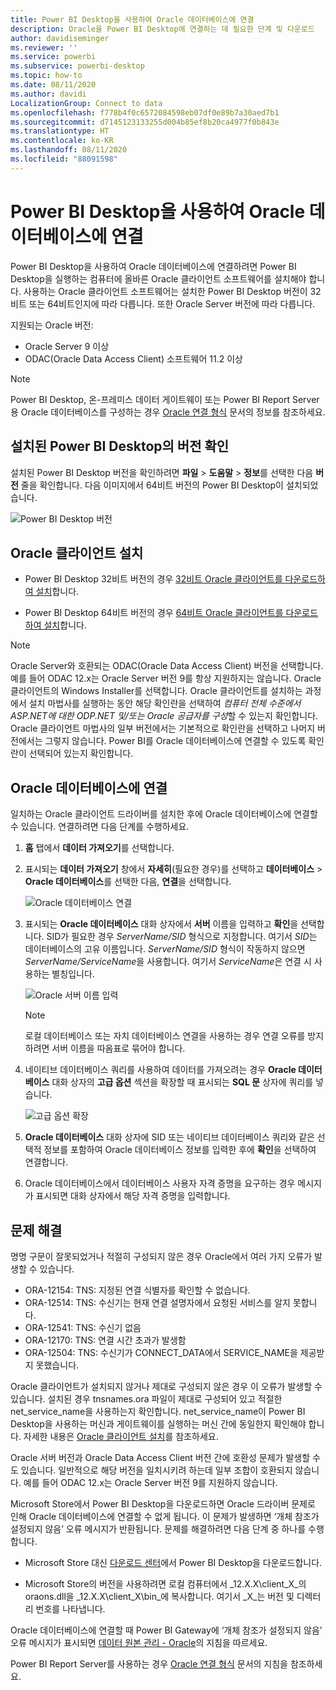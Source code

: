```yaml
---
title: Power BI Desktop을 사용하여 Oracle 데이터베이스에 연결
description: Oracle을 Power BI Desktop에 연결하는 데 필요한 단계 및 다운로드
author: davidiseminger
ms.reviewer: ''
ms.service: powerbi
ms.subservice: powerbi-desktop
ms.topic: how-to
ms.date: 08/11/2020
ms.author: davidi
LocalizationGroup: Connect to data
ms.openlocfilehash: f778b4f0c6572084598eb07df0e89b7a30aed7b1
ms.sourcegitcommit: d7145123133255d004b85ef8b20ca4977f0b843e
ms.translationtype: HT
ms.contentlocale: ko-KR
ms.lasthandoff: 08/11/2020
ms.locfileid: "88091598"
---
```

# <a name="connect-to-an-oracle-database-with-power-bi-desktop"></a>Power BI Desktop을 사용하여 Oracle 데이터베이스에 연결
Power BI Desktop을 사용하여 Oracle 데이터베이스에 연결하려면 Power BI Desktop을 실행하는 컴퓨터에 올바른 Oracle 클라이언트 소프트웨어를 설치해야 합니다. 사용하는 Oracle 클라이언트 소프트웨어는 설치한 Power BI Desktop 버전이 32비트 또는 64비트인지에 따라 다릅니다. 또한 Oracle Server 버전에 따라 다릅니다.

지원되는 Oracle 버전: 
- Oracle Server 9 이상
- ODAC(Oracle Data Access Client) 소프트웨어 11.2 이상

> [!NOTE]
> Power BI Desktop, 온-프레미스 데이터 게이트웨이 또는 Power BI Report Server용 Oracle 데이터베이스를 구성하는 경우 [Oracle 연결 형식](https://docs.microsoft.com/sql/reporting-services/report-data/oracle-connection-type-ssrs?view=sql-server-ver15) 문서의 정보를 참조하세요. 


## <a name="determining-which-version-of-power-bi-desktop-is-installed"></a>설치된 Power BI Desktop의 버전 확인
설치된 Power BI Desktop 버전을 확인하려면 **파일** > **도움말** > **정보**를 선택한 다음 **버전** 줄을 확인합니다. 다음 이미지에서 64비트 버전의 Power BI Desktop이 설치되었습니다.

![Power BI Desktop 버전](media/desktop-connect-oracle-database/connect-oracle-database_1.png)

## <a name="install-the-oracle-client"></a>Oracle 클라이언트 설치
- Power BI Desktop 32비트 버전의 경우 [32비트 Oracle 클라이언트를 다운로드하여 설치](https://www.oracle.com/technetwork/topics/dotnet/utilsoft-086879.html)합니다.

- Power BI Desktop 64비트 버전의 경우 [64비트 Oracle 클라이언트를 다운로드하여 설치](https://www.oracle.com/database/technologies/odac-downloads.html)합니다.

> [!NOTE]
> Oracle Server와 호환되는 ODAC(Oracle Data Access Client) 버전을 선택합니다. 예를 들어 ODAC 12.x는 Oracle Server 버전 9를 항상 지원하지는 않습니다.
> Oracle 클라이언트의 Windows Installer를 선택합니다.
> Oracle 클라이언트를 설치하는 과정에서 설치 마법사를 실행하는 동안 해당 확인란을 선택하여 *컴퓨터 전체 수준에서 ASP.NET에 대한 ODP.NET 및/또는 Oracle 공급자를 구성*할 수 있는지 확인합니다. Oracle 클라이언트 마법사의 일부 버전에서는 기본적으로 확인란을 선택하고 나머지 버전에서는 그렇지 않습니다. Power BI를 Oracle 데이터베이스에 연결할 수 있도록 확인란이 선택되어 있는지 확인합니다.

## <a name="connect-to-an-oracle-database"></a>Oracle 데이터베이스에 연결
일치하는 Oracle 클라이언트 드라이버를 설치한 후에 Oracle 데이터베이스에 연결할 수 있습니다. 연결하려면 다음 단계를 수행하세요.

1. **홈** 탭에서 **데이터 가져오기**를 선택합니다. 

2. 표시되는 **데이터 가져오기** 창에서 **자세히**(필요한 경우)를 선택하고 **데이터베이스** > **Oracle 데이터베이스**를 선택한 다음, **연결**을 선택합니다.
   
   ![Oracle 데이터베이스 연결](media/desktop-connect-oracle-database/connect-oracle-database_2.png)
3. 표시되는 **Oracle 데이터베이스** 대화 상자에서 **서버** 이름을 입력하고 **확인**을 선택합니다. SID가 필요한 경우 *ServerName/SID* 형식으로 지정합니다. 여기서 *SID*는 데이터베이스의 고유 이름입니다. *ServerName/SID* 형식이 작동하지 않으면 *ServerName/ServiceName*을 사용합니다. 여기서 *ServiceName*은 연결 시 사용하는 별칭입니다.


   ![Oracle 서버 이름 입력](media/desktop-connect-oracle-database/connect-oracle-database_3.png)

   > [!NOTE]
   > 로컬 데이터베이스 또는 자치 데이터베이스 연결을 사용하는 경우 연결 오류를 방지하려면 서버 이름을 따옴표로 묶어야 합니다. 
      
4. 네이티브 데이터베이스 쿼리를 사용하여 데이터를 가져오려는 경우 **Oracle 데이터베이스** 대화 상자의 **고급 옵션** 섹션을 확장할 때 표시되는 **SQL 문** 상자에 쿼리를 넣습니다.
   
   ![고급 옵션 확장](media/desktop-connect-oracle-database/connect-oracle-database_4.png)


5. **Oracle 데이터베이스** 대화 상자에 SID 또는 네이티브 데이터베이스 쿼리와 같은 선택적 정보를 포함하여 Oracle 데이터베이스 정보를 입력한 후에 **확인**을 선택하여 연결합니다.
5. Oracle 데이터베이스에서 데이터베이스 사용자 자격 증명을 요구하는 경우 메시지가 표시되면 대화 상자에서 해당 자격 증명을 입력합니다.


## <a name="troubleshooting"></a>문제 해결

명명 구문이 잘못되었거나 적절히 구성되지 않은 경우 Oracle에서 여러 가지 오류가 발생할 수 있습니다.

* ORA-12154: TNS: 지정된 연결 식별자를 확인할 수 없습니다.
* ORA-12514: TNS: 수신기는 현재 연결 설명자에서 요청된 서비스를 알지 못합니다.
* ORA-12541: TNS: 수신기 없음
* ORA-12170: TNS: 연결 시간 초과가 발생함
* ORA-12504: TNS: 수신기가 CONNECT_DATA에서 SERVICE_NAME을 제공받지 못했습니다.

Oracle 클라이언트가 설치되지 않거나 제대로 구성되지 않은 경우 이 오류가 발생할 수 있습니다. 설치된 경우 tnsnames.ora 파일이 제대로 구성되어 있고 적절한 net_service_name을 사용하는지 확인합니다. net_service_name이 Power BI Desktop을 사용하는 머신과 게이트웨이를 실행하는 머신 간에 동일한지 확인해야 합니다. 자세한 내용은 [Oracle 클라이언트 설치](#install-the-oracle-client)를 참조하세요.

Oracle 서버 버전과 Oracle Data Access Client 버전 간에 호환성 문제가 발생할 수도 있습니다. 일반적으로 해당 버전을 일치시키려 하는데 일부 조합이 호환되지 않습니다. 예를 들어 ODAC 12.x는 Oracle Server 버전 9를 지원하지 않습니다.

Microsoft Store에서 Power BI Desktop을 다운로드하면 Oracle 드라이버 문제로 인해 Oracle 데이터베이스에 연결할 수 없게 됩니다. 이 문제가 발생하면 ‘개체 참조가 설정되지 않음’ 오류 메시지가 반환됩니다. 문제를 해결하려면 다음 단계 중 하나를 수행합니다.

* Microsoft Store 대신 [다운로드 센터](https://www.microsoft.com/download/details.aspx?id=58494)에서 Power BI Desktop을 다운로드합니다.

* Microsoft Store의 버전을 사용하려면 로컬 컴퓨터에서 _12.X.X\client_X_의 oraons.dll을 _12.X.X\client_X\bin_에 복사합니다. 여기서 _X_는 버전 및 디렉터리 번호를 나타냅니다.

Oracle 데이터베이스에 연결할 때 Power BI Gateway에 ‘개체 참조가 설정되지 않음’ 오류 메시지가 표시되면 [데이터 원본 관리 - Oracle](service-gateway-onprem-manage-oracle.md)의 지침을 따르세요.

Power BI Report Server를 사용하는 경우 [Oracle 연결 형식](https://docs.microsoft.com/sql/reporting-services/report-data/oracle-connection-type-ssrs?view=sql-server-ver15) 문서의 지침을 참조하세요.
